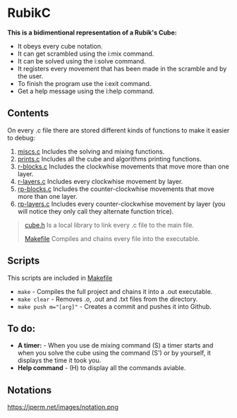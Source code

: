 # RubikC
**This is a bidimentional representation of a Rubik's Cube:**

- It obeys every cube notation.
- It can get scrambled using the i:mix command.
- It can be solved using the i:solve command.
- It registers every movement that has been made in the scramble and by the user.
- To finish the program use the i:exit command.
- Get a help message using the i:help command.

## Contents
On every .c file there are stored different kinds of functions to make it easier to debug:
1. [miscs.c](./miscs.c) Includes the solving and mixing functions.
2. [prints.c](./prints.c) Includes all the cube and algorithms printing functions.
3. [r-blocks.c](./r-blocks.c) Includes the clockwhise movements that move more than one layer.
4. [r-layers.c](./r-layers.c) Includes every clockwhise movement by layer.
5. [rp-blocks.c](./rp-blocks.c) Includes the counter-clockwhise movements that move more than one layer.
6. [rp-layers.c](./r-layers.c) Includes every counter-clockwhise movement by layer (you will notice they only call they alternate function trice).

> [cube.h](./cube.h) Is a local library to link every .c file to the main file.
> 
> [Makefile](./Makefile) Compiles and chains every file into the executable.

## Scripts
This scripts are included in [Makefile](./Makefile)
- ``make`` - Compiles the full project and chains it into a .out executable.
- ``make clear`` - Removes .o, .out and .txt files from the directory.
- ``make push m="[arg]"`` - Creates a commit and pushes it into Github.

## To do:
- **A timer:** - When you use de mixing command (S) a timer starts and when you solve the cube using the command (S') or by yourself, it displays the time it took you.
- **Help command** - (H) to display all the commands aviable.

## Notations
https://jperm.net/images/notation.png
